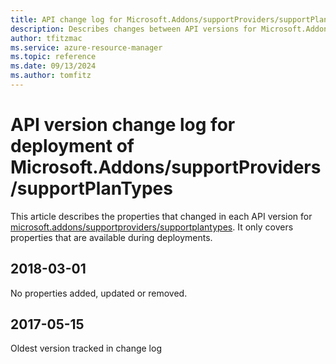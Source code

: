 ```yaml
---
title: API change log for Microsoft.Addons/supportProviders/supportPlanTypes
description: Describes changes between API versions for Microsoft.Addons/supportProviders/supportPlanTypes.
author: tfitzmac
ms.service: azure-resource-manager
ms.topic: reference
ms.date: 09/13/2024
ms.author: tomfitz
---
```

# API version change log for deployment of Microsoft.Addons/supportProviders/supportPlanTypes

This article describes the properties that changed in each API version for [microsoft.addons/supportproviders/supportplantypes](~/microsoft.addons/supportproviders/supportplantypes.md). It only covers properties that are available during deployments.

## 2018-03-01

No properties added, updated or removed.

## 2017-05-15

Oldest version tracked in change log
